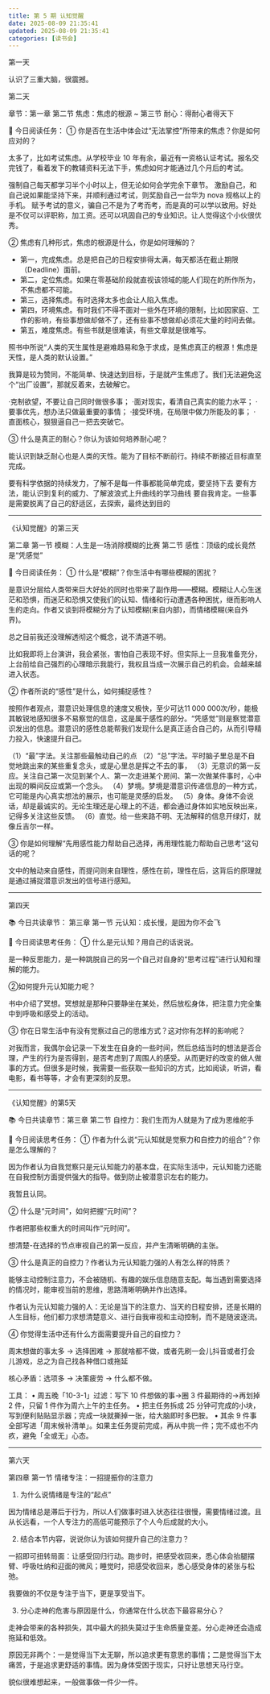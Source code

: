 ```yaml
---
title: 第 5 期 认知觉醒
date: 2025-08-09 21:35:41
updated: 2025-08-09 21:35:41
categories: [读书会]
---
```


第一天

认识了三重大脑，很震撼。

第二天

章节：第一章 第二节 焦虑：焦虑的根源 ~ 第三节 耐心：得耐心者得天下

📖 今日阅读任务：
① 你是否在生活中体会过“无法掌控”所带来的焦虑？你是如何应对的？

太多了，比如考试焦虑。从学校毕业 10 年有余，最近有一资格认证考试。报名交完钱了，看着发下的教辅资料无法下手，焦虑如何才能通过几个月后的考试。<!-- more -->

强制自己每天都学习半个小时以上，但无论如何会学完余下章节。
激励自己，和自己说如果能坚持下来，并顺利通过考试，则奖励自己一台华为 nova 规格以上的手机。
赋予考试的意义，骗自己不是为了考而考，而是真的可以学以致用。好处是不仅可以评职称，加工资。还可以巩固自己的专业知识。让人觉得这个小伙很优秀。

② 焦虑有几种形式，焦虑的根源是什么，你是如何理解的？

* 第一，完成焦虑。总是把自己的日程安排得太满，每天都活在截止期限（Deadline）面前。
* 第二，定位焦虑。如果在零基础阶段就直视该领域的能人们现在的所作所为，不焦虑都不可能。
* 第三，选择焦虑。有时选择太多也会让人陷入焦虑。
* 第四，环境焦虑。有时我们不得不面对一些外在环境的限制，比如因家庭、工作的影响，有些事想做却做不了，还有些事不想做却必须花大量的时间去做。
* 第五，难度焦虑。有些书就是很难读，有些文章就是很难写。

照书中所说“人类的天生属性是避难趋易和急于求成，是焦虑真正的根源！焦虑是天性，是人类的默认设置。”

我算是较为赞同，不能简单、快速达到目标，于是就产生焦虑了。我们无法避免这个“出厂设置”，那就反着来，去破解它。

·克制欲望，不要让自己同时做很多事；
·面对现实，看清自己真实的能力水平；
·要事优先，想办法只做最重要的事情；
·接受环境，在局限中做力所能及的事；
·直面核心，狠狠逼自己一把去突破它。

③ 什么是真正的耐心？你认为该如何培养耐心呢？

能认识到缺乏耐心也是人类的天性。能为了目标不断前行。持续不断接近目标直至完成。

要有科学依据的持续发力，了解不是每一件事都能简单完成，要坚持下去
要有方法，能认识到复利的威力、了解波浪式上升曲线的学习曲线
要自我肯定。一些事是需要脱离了自己的舒适区，去探索，最终达到目的

- - -

《认知觉醒》的第三天

第二章
第一节 模糊：人生是一场消除模糊的比赛
第二节 感性：顶级的成长竟然是“凭感觉”

📖 今日阅读任务： 
① 什么是“模糊”？你生活中有哪些模糊的困扰？ 

是意识分层给人类带来巨大好处的同时也带来了副作用——模糊。模糊让人心生迷茫和恐惧，而迷茫和恐惧又使我们的认知、情绪和行动遭遇各种困扰，继而影响人生的走向。作者又谈到将模糊分为了认知模糊(来自内部)，而情绪模糊(来自外界)。

总之目前我还没理解透彻这个概念，说不清道不明。

比如我即将上台演讲，我会紧张，害怕自己表现不好。但实际上一旦我准备充分，上台前给自己强烈的心理暗示我能行，我权且当成一次展示自己的机会。会越来越进入状态。

② 作者所说的“感性”是什么，如何捕捉感性？ 

按照作者观点，潜意识处理信息的速度又极快，至少可达11 000 000次/秒，能极其敏锐地感知很多不易察觉的信息，这是属于感性的部分。“凭感觉”则是察觉潜意识发出的信息。潜意识的感性总能帮我们发现什么是真正适合自己的，从而引导精力投入，快速提升自己。

（1）“最”字法。关注那些最触动自己的点
（2）“总”字法。平时脑子里总是不自觉地跳出来的某些重复念头，或是心里总是挥之不去的事，
（3）无意识的第一反应。关注自己第一次见到某个人、第一次走进某个房间、第一次做某件事时，心中出现的瞬间反应或第一个念头。
（4）梦境。梦境是潜意识传递信息的一种方式，它可能是内心真实想法的展示，也可能是灵感的启发。
（5）身体。身体不会说话，却是最诚实的。无论生理还是心理上的不适，都会通过身体如实地反映出来，记得多关注这些反馈。
（6）直觉。给一些来路不明、无法解释的信息开绿灯，就像丘吉尔一样。

③ 你是如何理解“先用感性能力帮助自己选择，再用理性能力帮助自己思考”这句话的呢？

文中的触动来自感性，而提问则来自理性，感性在前，理性在后，这背后的原理就是通过捕捉潜意识发出的信号进行感知。

- - -

第四天

📚 今日共读章节： 第三章 第一节 元认知：成长慢，是因为你不会飞 

📖 今日阅读思考任务： 
① 什么是元认知？用自己的话说说。

是一种反思能力，是一种跳脱自己的另一个自己对自身的“思考过程”进行认知和理解的能力。

②如何提升元认知能力呢？ 

书中介绍了冥想。冥想就是那种只要静坐在某处，然后放松身体，把注意力完全集中到呼吸和感受上的活动。

③ 你在日常生活中有没有觉察过自己的思维方式？这对你有怎样的影响呢？

对我而言，我偶尔会记录一下发生在自身的一些时间，然后总结当时的想法是否合理，产生的行为是否得到，是否考虑到了周围人的感受。从而更好的改变的做人做事的方式。但很多是时候，我需要一些获取一些知识的方式，比如阅读，听讲，看电影，看书等等，才会有更深刻的反思。

- - -

《认知觉醒》的第5天

📚 今日共读章节：第三章 第二节 自控力：我们生而为人就是为了成为思维舵手

📖 今日阅读思考任务：
① 作者为什么说“元认知就是觉察力和自控力的组合”？你是怎么理解的？

因为作者认为自我觉察只是元认知能力的基本盘，在实际生活中，元认知能力还能在自我控制方面提供强大的指导。做到防止被潜意识左右的能力。

我暂且认同。

② 什么是“元时间”，如何把握“元时间”？

作者把那些权重大的时间叫作“元时间”。

想清楚-在选择的节点审视自己的第一反应，并产生清晰明确的主张。

③ 什么是真正的自控力？作者认为元认知能力强的人有怎么样的特质？

能够主动控制注意力，不会被随机、有趣的娱乐信息随意支配。每当遇到需要选择的情况时，能审视当前的思维，思路清晰明确并作出选择。

作者认为元认知能力强的人：无论是当下的注意力、当天的日程安排，还是长期的人生目标，他们都力求想清楚意义、进行自我审视和主动控制，而不是随波逐流。

④ 你觉得生活中还有什么方面需要提升自己的自控力？

周末想做的事太多 → 选择困难 → 那就啥都不做，或者先刷一会儿抖音或者打会儿游戏，总之为自己找各种借口或拖延

核心矛盾：选项多 → 决策疲劳 → 什么都不做。

工具：
• 周五晚「10-3-1」过滤：写下 10 件想做的事→圈 3 件最期待的→再划掉 2 件，只留 1 件作为周六上午的主任务。
• 把主任务拆成 25 分钟可完成的小块，写到便利贴贴显示器；完成一块就撕掉一张，给大脑即时多巴胺。
• 其余 9 件事全部写进「周末候补清单」。如果主任务提前完成，再从中挑一件；完不成也不内疚，避免「全或无」心态。

- - -

第六天

第四章 第一节 情绪专注：一招提振你的注意力

1. 为什么说情绪是专注的“起点”

因为情绪总是滞后于行为，所以人们做事时进入状态往往很慢，需要情绪过渡。且从长远看，一个人专注力的高低可能预示了个人今后成就的大小。

2. 结合本节内容，说说你认为该如何提升自己的注意力？

一招即可扭转局面：让感受回归行动。跑步时，把感受收回来，悉心体会抬腿摆臂、呼吸吐纳和迎面的微风；睡觉时，把感受收回来，悉心感受身体的紧张与松弛。

我要做的不仅是专注于当下，更是享受当下。

3. 分心走神的危害与原因是什么，你通常在什么状态下最容易分心？

走神会带来的各种损失，其中最大的损失莫过于生命质量变差。分心走神还会造成拖延和低效。

原因无非两个：一是觉得当下太无聊，所以追求更有意思的事情；二是觉得当下太痛苦，于是追求更舒适的事情。因为身体受困于现实，只好让思想天马行空。

貌似很难想起来，一般做事做一件少一件。

